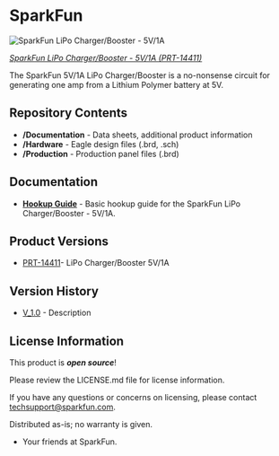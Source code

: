 SparkFun <PRODUCT NAME>
========================================

![SparkFun LiPo Charger/Booster - 5V/1A](https://cdn.sparkfun.com//assets/parts/1/2/4/3/2/14411-01.jpg)

[*SparkFun LiPo Charger/Booster - 5V/1A (PRT-14411)*](https://www.sparkfun.com/products/14411)

The SparkFun 5V/1A LiPo Charger/Booster is a no-nonsense circuit for generating one amp from a Lithium Polymer battery at 5V.

Repository Contents
-------------------

* **/Documentation** - Data sheets, additional product information
* **/Hardware** - Eagle design files (.brd, .sch)
* **/Production** - Production panel files (.brd)

Documentation
--------------
* **[Hookup Guide](https://learn.sparkfun.com/tutorials/sparkfun-5v1a-lipo-chargerbooster-hookup-guide)** - Basic hookup guide for the SparkFun LiPo Charger/Booster - 5V/1A.

Product Versions
----------------
* [PRT-14411](https://www.sparkfun.com/products/14411)- LiPo Charger/Booster 5V/1A

Version History
---------------
* [V_1.0](https://github.com/sparkfun/LiPo_Charger_Booster_5V_1A/tree/V_1.0) - Description 

License Information
-------------------

This product is _**open source**_! 

Please review the LICENSE.md file for license information. 

If you have any questions or concerns on licensing, please contact techsupport@sparkfun.com.

Distributed as-is; no warranty is given.

- Your friends at SparkFun.

_<COLLABORATION CREDIT>_
